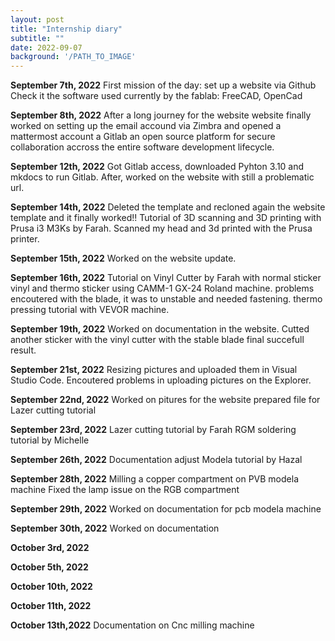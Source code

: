 ```yaml
---
layout: post
title: "Internship diary"
subtitle: ""
date: 2022-09-07
background: '/PATH_TO_IMAGE'
---
```

**September 7th, 2022**
First mission of the day: set up a website via Github
Check it the software used  currently by the fablab: FreeCAD, OpenCad


**September 8th, 2022**
After a long journey for the website website finally worked on
setting up the email accound via Zimbra and opened a mattermost account a Gitlab an open source platform for secure collaboration accross the entire software development lifecycle.


**September 12th, 2022**
Got Gitlab access, downloaded Pyhton 3.10 and mkdocs to run Gitlab.
After, worked on the website with still a problematic url.


**September 14th, 2022**
Deleted the template and recloned again
the website template and it finally worked!!
Tutorial of 3D scanning and 3D printing with Prusa i3 M3Ks by Farah. Scanned my head and 3d printed with the Prusa printer.


**September 15th, 2022**
Worked on the website update.


**September 16th, 2022**
Tutorial on Vinyl Cutter by Farah with normal sticker vinyl and thermo sticker using CAMM-1 GX-24 Roland machine.
problems encoutered with the blade, it was to unstable and needed fastening.
thermo pressing tutorial with VEVOR machine.


**September 19th, 2022**
Worked on documentation in the website.
Cutted another sticker with the vinyl cutter with the stable blade final succefull result.


**September 21st, 2022**
Resizing pictures and uploaded them in Visual Studio Code. Encoutered problems in uploading pictures on the Explorer.


**September 22nd, 2022**
Worked on pitures for the website
prepared file for Lazer cutting tutorial


**September 23rd, 2022**
Lazer cutting tutorial by Farah
RGM soldering tutorial by Michelle


**September 26th, 2022**
Documentation adjust
Modela tutorial by Hazal


**September 28th, 2022**
Milling a copper compartment on PVB modela machine
Fixed the lamp issue on the RGB compartment 



**September 29th, 2022**
Worked on documentation for pcb modela machine


**September 30th, 2022**
Worked on documentation

**October 3rd, 2022**

**October 5th, 2022**

**October 10th, 2022**

**October 11th, 2022**

**October 13th,2022**
Documentation on Cnc milling machine